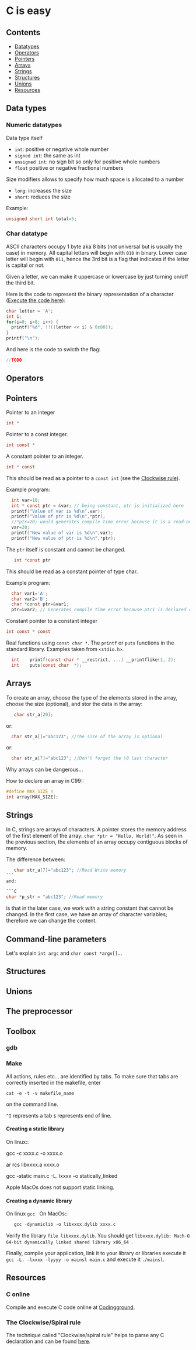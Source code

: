 
# C is easy

## Contents
* [Datatypes](#datatypes)
* [Operators](#operators)
* [Pointers](#pointers)
* [Arrays](#arrays)
* [Strings](#strings)
* [Structures](#structures)
* [Unions](#unions)
* [Resources](#resources)

## Data types

### Numeric datatypes

Data type itself
* `int`: positive or negative whole number
* `signed int`: the same as int
* `unsigned int`: no sign bit so only for positive whole numbers
* `float` positive or negative fractional numbers

Size modifiers allows to specify how much space is allocated to a number
* `long`: increases the size
* `short`: reduces the size

Example: 

```C 
unsigned short int total=5;
```

### Char datatype
ASCII characters occupy 1 byte aka 8 bits (not universal but is usually the case) in memory. All capital letters will begin with `010` in binary. Lower case letter will begin with `011`, hence the 3rd bit is a flag that indicates if the letter is capital or not.

Given a letter, we can make it uppercase or lowercase by just turning on/off the third bit.

Here is the code to represent the binary representation of a character (<a href="http://tpcg.io/FhxiCg" target="_blank">Execute the code here</a>):

```C
char letter = 'A';
int i;
for(i=0; i<8; i++) {
  printf("%d", !!((letter << i) & 0x80));
}
printf("\n");
```


And here is the code to swicth the flag:

```C
//TODO
```
## Operators

## Pointers

Pointer to an integer
```C
int *
```

Pointer to a const integer.

```C
int const *
```


A constant pointer to an integer.

```C
int * const
```

This should be read as a pointer to a `const int` (see the [Clockwise rule](http://c-faq.com/decl/spiral.anderson.html)).

Example program:

```C
  int var=10;
  int * const ptr = &var; // being constant, ptr is initialized here
  printf("Value of var is %d\n",var);
  printf("Value of ptr is %d\n",*ptr);
  //*ptr=20; would generates compile time error because it is a read-only pointer
  var=20;
  printf("New value of var is %d\n",var);
  printf("New value of ptr is %d\n",*ptr);
```

The `ptr` itself is constant and cannot be changed.

```C
   int *const ptr
```

This should be read as a constant pointer of type char.

Example program:

```C
  char var1='A';
  char var2='B';
  char *const ptr=&var1;
  ptr=&var2; // Generates compile time error because ptr1 is declared constant and cannot be reassigned
```

Constant pointer to a constant integer

```C
int const * const
```

Real functions using ``const char *``. The ``printf`` or ``puts`` functions in the standard library. Examples taken from `<stdio.h>`.

```C
  int	 printf(const char * __restrict, ...) __printflike(1, 2);
  int	 puts(const char  *);
```

## Arrays
To create an array, choose the type of the elements stored in the array, choose the size (optional), and stor the data in the array:

```C
   char str_a[20];
```

or:

```C
  char str_a[]="abc123"; //The size of the array is optional
```

or:

```C
  char str_a[7]="abc123"; //Don't forget the \0 last character
```

Why arrays can be dangerous...

How to declare an array in C99::

```C
#define MAX_SIZE n
int array[MAX_SIZE];
```

## Strings

In C, strings are arrays of characters. A pointer stores the memory address of the first element of the array: ``char *ptr = "Hello, World!"``. As seen in the previous section, the elements of an array occupy contiguous blocks of memory.

The difference between:

```C   
   char str_a[7]="abc123"; //Read Write memory
```   
and:

```C
char *p_str = "abc123"; //Read memory
```

is that in the later case, we work with a string constant that cannot be changed. In the first case, we have an array of character variables; therefore we can change the content.   

## Command-line parameters

Let's explain ``int argc`` and ``char const *argv[]``...


## Structures

## Unions
## The preprocessor

## Toolbox

### gdb

### Make
All actions, rules etc... are identified by tabs. To make sure that tabs are correctly inserted in the makefile, enter

`cat -e -t -v makefile_name`

on the command line.

``^I`` represents a tab
``$`` represents end of line.

#### Creating a static library


On linux::

   gcc -c xxxx.c -o xxxx.o
   
   ar rcs libxxxx.a xxxx.o
   
   gcc -static main.c -L. lxxxx -o statically_linked
   
Apple MacOs does not support static linking.

#### Creating a dynamic library

On linux `gcc`
   
On MacOs::
```C   
   gcc -dynamiclib -o libxxxx.dylib xxxx.c
```

Verify the library `file libxxxx.dylib`. You should get `libxxxx.dylib: Mach-O 64-bit dynamically linked shared library x86_64
`.
   
Finally, compile your application, link it to your library or libraries execute it `gcc -L. -lxxxx -lyyyy -o mainsl main.c`
and execute it `./mainsl`.
   
## Resources

### C online
Compile and execute C code online at [Codingground](https://www.tutorialspoint.com/compile_c_online.php).

### The Clockwise/Spiral rule
The technique called "Clockwise/spiral rule" helps to parse any C declaration and can be found [here](http://c-faq.com/decl/spiral.anderson.html).
